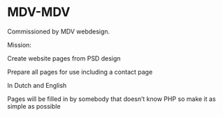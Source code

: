 # MDV-MDV
Commissioned by MDV webdesign. 

Mission:  

Create website pages from PSD design  

Prepare all pages for use including a contact page 

In Dutch and English 

Pages will be filled in by somebody that doesn’t know PHP so make it as simple as possible
